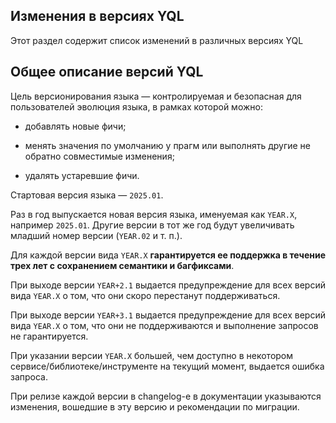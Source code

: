## Изменения в версиях YQL

Этот раздел содержит список изменений в различных версиях YQL

## Общее описание версий YQL

Цель версионирования языка &mdash; контролируемая и безопасная для пользователей эволюция языка, в рамках которой можно:

* добавлять новые фичи;

* менять значения по умолчанию у прагм или выполнять другие не обратно совместимые изменения;

* удалять устаревшие фичи.

Стартовая версия языка &mdash; `2025.01`.

Раз в год выпускается новая версия языка, именуемая как `YEAR.X`, например `2025.01`. Другие версии в тот же год будут увеличивать младший номер версии (`YEAR.02` и т. п.).

Для каждой версии вида `YEAR.X` **гарантируется ее поддержка в течение трех лет с сохранением семантики и багфиксами**.

При выходе версии `YEAR+2.1` выдается предупреждение для всех версий вида `YEAR.X` о том, что они скоро перестанут поддерживаться.

При выходе версии `YEAR+3.1` выдается предупреждение для всех версий вида `YEAR.X` о том, что они не поддерживаются и выполнение запросов не гарантируется.

При указании версии `YEAR.X` большей, чем доступно в некотором сервисе/библиотеке/инструменте на текущий момент, выдается ошибка запроса.

При релизе каждой версии в changelog-е в документации указываются изменения, вошедшие в эту версию и рекомендации по миграции.
